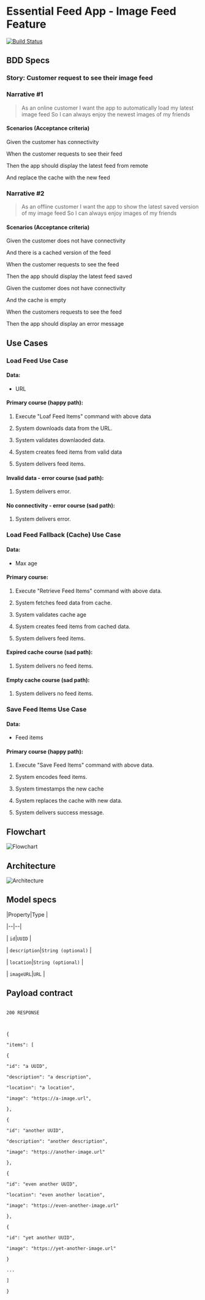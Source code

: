
  

# Essential Feed App - Image Feed Feature
[![Build Status](https://app.travis-ci.com/sebspi/essential-feed-case-study.svg?branch=main)](https://app.travis-ci.com/sebspi/essential-feed-case-study)
  

## BDD Specs

  

### Story: Customer request to see their image feed

  

### Narrative #1

> As an online customer I want the app to automatically load my latest image feed So I can always enjoy the newest images of my friends

#### Scenarios (Acceptance criteria)

  

Given the customer has connectivity

When the customer requests to see their feed

Then the app should display the latest feed from remote

And replace the cache with the new feed

### Narrative #2

> As an offline customer I want the app to show the latest saved version of my image feed So I can always enjoy images of my friends

#### Scenarios (Acceptance criteria)

  

Given the customer does not have connectivity

And there is a cached version of the feed

When the customer requests to see the feed

Then the app should display the latest feed saved

Given the customer does not have connectivity

And the cache is empty

When the customers requests to see the feed

Then the app should display an error message

## Use Cases

### Load Feed Use Case

#### Data:

- URL

  

#### Primary course (happy path):

1. Execute "Loaf Feed Items" command with above data

2. System downloads data from the URL.

3. System validates downlaoded data.

4. System creates feed items from valid data

5. System delivers feed items.

  

#### Invalid data - error course (sad path):

1. System delivers error.

  

#### No connectivity - error course (sad path):

1. System delivers error.

  

### Load Feed Fallback (Cache) Use Case

#### Data:

- Max age

  

#### Primary course:

1. Execute "Retrieve Feed Items" command with above data.

2. System fetches feed data from cache.

3. System validates cache age

4. System creates feed items from cached data.

5. System delivers feed items.

  

#### Expired cache course (sad path):

1. System delivers no feed items.

  

#### Empty cache course (sad path):

1. System delivers no feed items.

  

### Save Feed Items Use Case

#### Data:

- Feed items

  

#### Primary course (happy path):

1. Execute "Save Feed Items" command with above data.

2. System encodes feed items.

3. System timestamps the new cache

4. System replaces the cache with new data.

5. System delivers success message.

  

## Flowchart

![Flowchart](flowchart.png)

  

## Architecture

![Architecture](architecture.png)

  

## Model specs

|Property|Type |

|--|--|

| `id`|`UUID` |

| `description`|`String (optional)` |

| `location`|`String (optional)` |

| `imageURL`|`URL` |

  

## Payload contract

```GET /feed

200 RESPONSE

  

{

"items": [

{

"id": "a UUID",

"description": "a description",

"location": "a location",

"image": "https://a-image.url",

},

{

"id": "another UUID",

"description": "another description",

"image": "https://another-image.url"

},

{

"id": "even another UUID",

"location": "even another location",

"image": "https://even-another-image.url"

},

{

"id": "yet another UUID",

"image": "https://yet-another-image.url"

}

...

]

}

```
